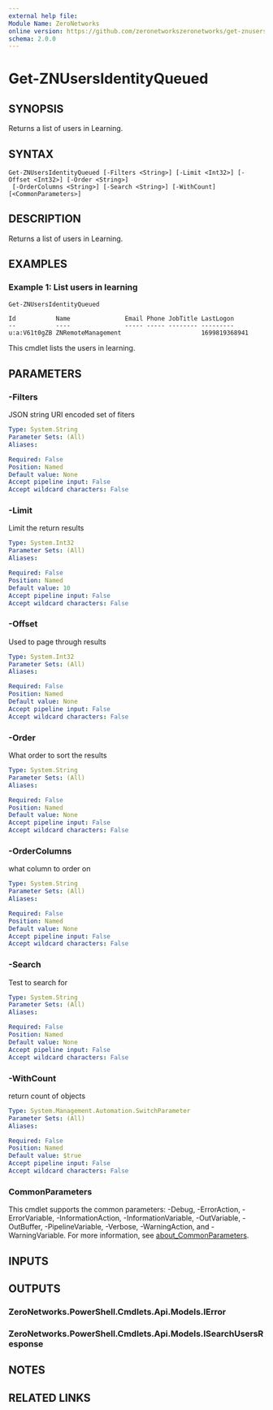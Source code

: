 ```yaml
---
external help file:
Module Name: ZeroNetworks
online version: https://github.com/zeronetworkszeronetworks/get-znusersidentityqueued
schema: 2.0.0
---
```


# Get-ZNUsersIdentityQueued

## SYNOPSIS
Returns a list of users in Learning.

## SYNTAX

```
Get-ZNUsersIdentityQueued [-Filters <String>] [-Limit <Int32>] [-Offset <Int32>] [-Order <String>]
 [-OrderColumns <String>] [-Search <String>] [-WithCount] [<CommonParameters>]
```

## DESCRIPTION
Returns a list of users in Learning.

## EXAMPLES

### Example 1: List users in learning
```powershell
Get-ZNUsersIdentityQueued
```

```output
Id           Name               Email Phone JobTitle LastLogon
--           ----               ----- ----- -------- ---------
u:a:V61t0gZB ZNRemoteManagement                      1699819368941
```

This cmdlet lists the users in learning.

## PARAMETERS

### -Filters
JSON string URI encoded set of fiters

```yaml
Type: System.String
Parameter Sets: (All)
Aliases:

Required: False
Position: Named
Default value: None
Accept pipeline input: False
Accept wildcard characters: False
```

### -Limit
Limit the return results

```yaml
Type: System.Int32
Parameter Sets: (All)
Aliases:

Required: False
Position: Named
Default value: 10
Accept pipeline input: False
Accept wildcard characters: False
```

### -Offset
Used to page through results

```yaml
Type: System.Int32
Parameter Sets: (All)
Aliases:

Required: False
Position: Named
Default value: None
Accept pipeline input: False
Accept wildcard characters: False
```

### -Order
What order to sort the results

```yaml
Type: System.String
Parameter Sets: (All)
Aliases:

Required: False
Position: Named
Default value: None
Accept pipeline input: False
Accept wildcard characters: False
```

### -OrderColumns
what column to order on

```yaml
Type: System.String
Parameter Sets: (All)
Aliases:

Required: False
Position: Named
Default value: None
Accept pipeline input: False
Accept wildcard characters: False
```

### -Search
Test to search for

```yaml
Type: System.String
Parameter Sets: (All)
Aliases:

Required: False
Position: Named
Default value: None
Accept pipeline input: False
Accept wildcard characters: False
```

### -WithCount
return count of objects

```yaml
Type: System.Management.Automation.SwitchParameter
Parameter Sets: (All)
Aliases:

Required: False
Position: Named
Default value: $true
Accept pipeline input: False
Accept wildcard characters: False
```

### CommonParameters
This cmdlet supports the common parameters: -Debug, -ErrorAction, -ErrorVariable, -InformationAction, -InformationVariable, -OutVariable, -OutBuffer, -PipelineVariable, -Verbose, -WarningAction, and -WarningVariable. For more information, see [about_CommonParameters](http://go.microsoft.com/fwlink/?LinkID=113216).

## INPUTS

## OUTPUTS

### ZeroNetworks.PowerShell.Cmdlets.Api.Models.IError

### ZeroNetworks.PowerShell.Cmdlets.Api.Models.ISearchUsersResponse

## NOTES

## RELATED LINKS

